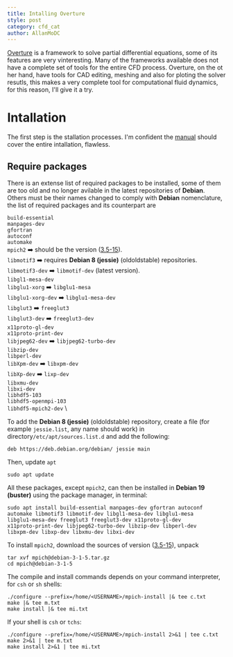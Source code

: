 ```yaml
---
title: Intalling Overture
style: post
category: cfd_cat
author: AllanMoDC
---
```


[Overture](https://www.overtureframework.org/) is a framework to solve partial differential equations, some of its features are very  vinteresting. Many of the frameworks available does not have a complete set of tools for the entire CFD process. Overture, on the ot her hand, have tools for CAD editing, meshing and also for ploting the solver resutls, this makes a very complete tool for computational fluid dynamics, for this reason, I'll give it a try.

# Intallation

The first step is the stallation processes. I'm confident the [manual](https://www.overtureframework.org/documentation/Installing_Overture_on_Ubuntu_10_04_LTS.pdf) should cover the entire intallation, flawless. 

## Require packages

There is an extense list of  required packages to be installed, some of them are too old and no longer avilable in the latest repositories of **Debian**. Others must be their names changed to comply with **Debian** nomenclature, the list of required packages and its counterpart are

`build-essential` \
`manpages-dev` \
`gfortran` \
`autoconf` \
`automake` \
`mpich2` ➡️ should be the version ([3.5-15](https://janitor.debian.net/git/mpich/tarball/debian/3.1-5/)). \
`libmotif3` ➡️ requires **Debian 8 (jessie)** (oldoldstable) repositories. \
`libmotif3-dev` ➡️ `libmotif-dev` (latest version). \
`libgl1-mesa-dev`\
`libglu1-xorg` ➡️ `libglu1-mesa` \
`libglu1-xorg-dev` ➡️ `libglu1-mesa-dev` \
`libglut3` ➡️ `freeglut3` \
`libglut3-dev` ➡️ `freeglut3-dev` \
`x11proto-gl-dev` \
`x11proto-print-dev` \
`libjpeg62-dev` ➡️ `libjpeg62-turbo-dev` \
`libzip-dev` \
`libperl-dev` \
`libXpm-dev` ➡️ `libxpm-dev` \
`libXp-dev` ➡️ `lixp-dev` \
`libxmu-dev` \
`libxi-dev` \
`libhdf5-103` \
`libhdf5-openmpi-103` \
`libhdf5-mpich2-dev` \

To add the **Debian 8 (jessie)** (oldoldstable) repository, create a file (for example `jessie.list`, any name should work) in directory`/etc/apt/sources.list.d` and add the following:

```console
deb https://deb.debian.org/debian/ jessie main
```
Then, update `apt`

```console
sudo apt update
```

All these packages, except `mpich2`, can then be installed in **Debian 19 (buster)** using the package manager, in terminal:

```console
sudo apt install build-essential manpages-dev gfortran autoconf 
automake libmotif3 libmotif-dev libgl1-mesa-dev libglu1-mesa 
libglu1-mesa-dev freeglut3 freeglut3-dev x11proto-gl-dev 
x11proto-print-dev libjpeg62-turbo-dev libzip-dev libperl-dev 
libxpm-dev libxp-dev libxmu-dev libxi-dev
```

To install `mpich2`, download the sources of version ([3.5-15](https://janitor.debian.net/git/mpich/tarball/debian/3.1-5/)), unpack 

```console
tar xvf mpich@debian-3-1-5.tar.gz
cd mpich@debian-3-1-5
```
The compile and install commands depends on your command interpreter, for `csh` or `sh` shells:
  
```console  
./configure --prefix=/home/<USERNAME>/mpich-install |& tee c.txt
make |& tee m.txt
make install |& tee mi.txt
```

If your shell is `csh` or `tchs`: 

```
./configure --prefix=/home/<USERNAME>/mpich-install 2>&1 | tee c.txt
make 2>&1 | tee m.txt
make install 2>&1 | tee mi.txt
```


